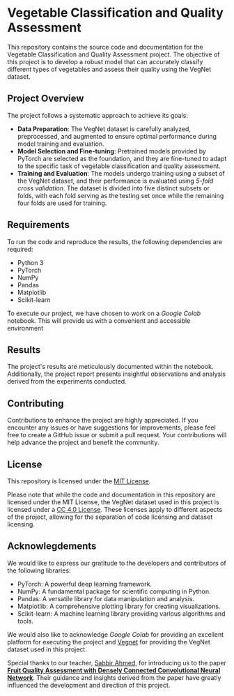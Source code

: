 # Vegetable Classification and Quality Assessment

This repository contains the source code and documentation for the Vegetable Classification and Quality Assessment project. The objective of this project is to develop a robust model that can accurately classify different types of vegetables and assess their quality using the VegNet dataset.

## Project Overview

The project follows a systematic approach to achieve its goals:

- **Data Preparation**: The VegNet dataset is carefully analyzed, preprocessed, and augmented to ensure optimal performance during model training and evaluation.
- **Model Selection and Fine-tuning**: Pretrained models provided by PyTorch are selected as the foundation, and they are fine-tuned to adapt to the specific task of vegetable classification and quality assessment.
- **Training and Evaluation**: The models undergo training using a subset of the VegNet dataset, and their performance is evaluated using _5-fold cross validation_. The dataset is divided into five distinct subsets or folds, with each fold serving as the testing set once while the remaining four folds are used for training.

## Requirements

To run the code and reproduce the results, the following dependencies are required:

- Python 3
- PyTorch
- NumPy
- Pandas
- Matplotlib
- Scikit-learn

To execute our project, we have chosen to work on a _Google Colab_ notebook. This will provide us with a convenient and accessible environment

## Results

The project's results are meticulously documented within the notebook. Additionally, the project report presents insightful observations and analysis derived from the experiments conducted.

## Contributing

Contributions to enhance the project are highly appreciated. If you encounter any issues or have suggestions for improvements, please feel free to create a GitHub issue or submit a pull request. Your contributions will help advance the project and benefit the community.

## License

This repository is licensed under the [MIT License](./LICENSE).

Please note that while the code and documentation in this repository are licensed under the MIT License, the VegNet dataset used in this project is licensed under a [CC 4.0 License](https://creativecommons.org/licenses/by/4.0/). These licenses apply to different aspects of the project, allowing for the separation of code licensing and dataset licensing.

## Acknowlegdements

We would like to express our gratitude to the developers and contributors of the following libraries:

- PyTorch: A powerful deep learning framework.
- NumPy: A fundamental package for scientific computing in Python.
- Pandas: A versatile library for data manipulation and analysis.
- Matplotlib: A comprehensive plotting library for creating visualizations.
- Scikit-learn: A machine learning library providing various algorithms and tools.

We would also like to acknowledge _Google Colab_ for providing an excellent platform for executing the project and [Vegnet](https://data.mendeley.com/datasets/6nxnjbn9w6) for providing the VegNet dataset used in this project.

Special thanks to our teacher, [Sabbir Ahmed](https://www.researchgate.net/profile/Sabbir-Ahmed-28), for introducing us to the paper **[Fruit Quality Assessment with Densely Connected Convolutional Neural Network](https://arxiv.org/pdf/2212.04255.pdf)**. Their guidance and insights derived from the paper have greatly influenced the development and direction of this project.
